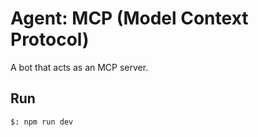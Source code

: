 # Agent: MCP (Model Context Protocol)

A bot that acts as an MCP server.

## Run

```bash
$: npm run dev
```
